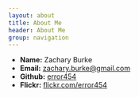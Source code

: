 ```yaml
---
layout: about
title: About Me
header: About Me
group: navigation
---
```

 * **Name:** Zachary Burke
 * **Email:** [zachary.burke@gmail.com](mailto:zachary.burke@gmail.com)
 * **Github:** [error454](https://github.com/error454)
 * **Flickr:** [flickr.com/error454](http://www.flickr.com/error454)